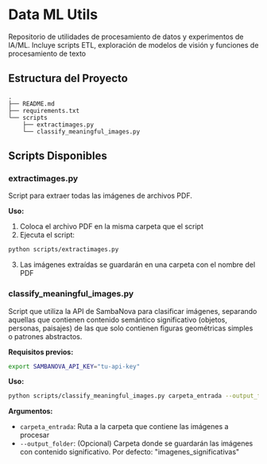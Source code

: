 # Data ML Utils

Repositorio de utilidades de procesamiento de datos y experimentos de IA/ML. Incluye scripts ETL, exploración de modelos de visión y funciones de procesamiento de texto

## Estructura del Proyecto
```
.
├── README.md
├── requirements.txt
└── scripts
    ├── extractimages.py
    └── classify_meaningful_images.py
```

## Scripts Disponibles

### extractimages.py
Script para extraer todas las imágenes de archivos PDF.

**Uso:**
1. Coloca el archivo PDF en la misma carpeta que el script
2. Ejecuta el script:
```bash
python scripts/extractimages.py
```
3. Las imágenes extraídas se guardarán en una carpeta con el nombre del PDF

### classify_meaningful_images.py
Script que utiliza la API de SambaNova para clasificar imágenes, separando aquellas que contienen contenido semántico significativo (objetos, personas, paisajes) de las que solo contienen figuras geométricas simples o patrones abstractos.

**Requisitos previos:**
```bash
export SAMBANOVA_API_KEY="tu-api-key"
```

**Uso:**
```bash
python scripts/classify_meaningful_images.py carpeta_entrada --output_folder carpeta_salida
```

**Argumentos:**
- `carpeta_entrada`: Ruta a la carpeta que contiene las imágenes a procesar
- `--output_folder`: (Opcional) Carpeta donde se guardarán las imágenes con contenido significativo. Por defecto: "imagenes_significativas"

